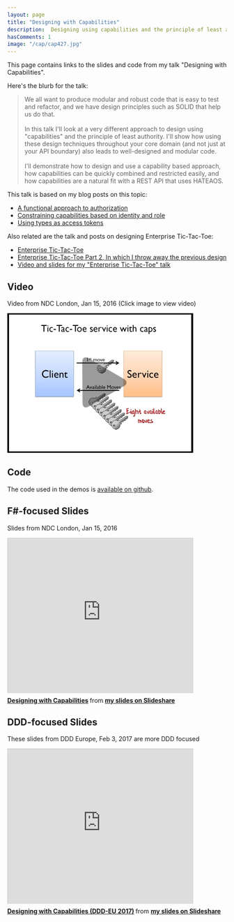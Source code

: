 ```yaml
---
layout: page
title: "Designing with Capabilities"
description:  Designing using capabilities and the principle of least authority
hasComments: 1
image: "/cap/cap427.jpg"
---
```


This page contains links to the slides and code from my talk "Designing with Capabilities". 

Here's the blurb for the talk:


> We all want to produce modular and robust code that is easy to test and refactor, 
> and we have design principles such as SOLID that help us do that.
> <br><br>
> In this talk I'll look at a very different approach to design using "capabilities" 
> and the principle of least authority. I'll show how using these design techniques 
> throughout your core domain (and not just at your API boundary) also 
> leads to well-designed and modular code.
> <br><br>
> I'll demonstrate how to design and use a capability based approach, 
> how capabilities can be quickly combined and restricted easily, 
> and how capabilities are a natural fit with a REST API that uses HATEAOS.

This talk is based on my blog posts on this topic:

* [A functional approach to authorization](/posts/capability-based-security/)
* [Constraining capabilities based on identity and role](/posts/capability-based-security-2/)
* [Using types as access tokens](/posts/capability-based-security-3/)

Also related are the talk and posts on designing Enterprise Tic-Tac-Toe:

* [Enterprise Tic-Tac-Toe](/posts/enterprise-tic-tac-toe/)
* [Enterprise Tic-Tac-Toe Part 2, In which I throw away the previous design](/posts/enterprise-tic-tac-toe-2/)
* [Video and slides for my "Enterprise Tic-Tac-Toe" talk](/ettt/)

## Video
 
Video from NDC London, Jan 15, 2016 (Click image to view video) 

[![Video from NDC London, Jan 15, 2016](cap427.jpg)](https://vimeo.com/162209391)

## Code

The code used in the demos is [available on github](https://github.com/swlaschin/DesigningWithCapabilities).

## F#-focused Slides 

Slides from NDC London, Jan 15, 2016

<iframe src="https://www.slideshare.net/slideshow/embed_code/key/RsUkUq6R22bbU" width="425" height="355" frameborder="0" marginwidth="0" marginheight="0" scrolling="no" style="border:1px solid #CCC; border-width:1px 1px 0; margin-bottom:5px; max-width: 100%;" allowfullscreen> </iframe> 

<div style="margin-bottom:5px"> 
<strong><a href="https://www.slideshare.net/ScottWlaschin/designing-with-capabilities" title="Designing with Capabilities" target="_blank">Designing with Capabilities</a> </strong> from <strong><a href="https://www.slideshare.net/ScottWlaschin" target="_blank">my slides on Slideshare</a></strong> 
</div>

## DDD-focused Slides 

These slides from DDD Europe, Feb 3, 2017 are more DDD focused

<iframe src="https://www.slideshare.net/slideshow/embed_code/key/F3MVurYSbfuH0l" width="425" height="355" frameborder="0" marginwidth="0" marginheight="0" scrolling="no" style="border:1px solid #CCC; border-width:1px 1px 0; margin-bottom:5px; max-width: 100%;" allowfullscreen> </iframe> 

<div style="margin-bottom:5px"> 
<strong><a href="https://www.slideshare.net/ScottWlaschin/designing-with-capabilities-dddeu-2017" title="Designing with Capabilities (DDD-EU 2017)" target="_blank">Designing with Capabilities (DDD-EU 2017)</a> </strong> from <strong><a href="https://www.slideshare.net/ScottWlaschin" target="_blank">my slides on Slideshare</a></strong> 
</div>




